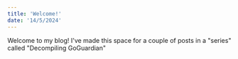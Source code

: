 ```yaml
---
title: 'Welcome!'
date: '14/5/2024'
---
```


Welcome to my blog! I've made this space for a couple of posts in a "series" called "Decompiling GoGuardian"